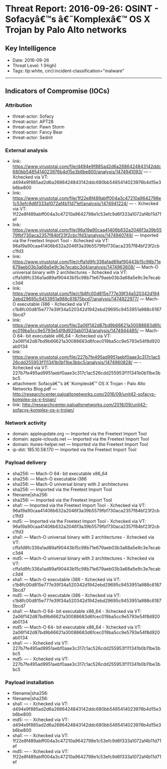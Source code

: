 # Threat Report: 2016-09-26: OSINT - Sofacyâ€™s â€˜Komplexâ€™ OS X Trojan by Palo Alto networks


## Key Intelligence
* Date: 2016-09-26
* Threat Level: 1 (High)
* Tags: tlp:white, circl:incident-classification="malware"

---

## Indicators of Compromise (IOCs)
### Attribution
* threat-actor: Sofacy
* threat-actor: APT28
* threat-actor: Pawn Storm
* threat-actor: Fancy Bear
* threat-actor: Sednit

### External analysis
* link: https://www.virustotal.com/file/d494e9f885ad2d6a2686424843142ddc680bb5485414023976b4d15e3b6be800/analysis/1474941093/ — - Xchecked via VT: d494e9f885ad2d6a2686424843142ddc680bb5485414023976b4d15e3b6be800
* link: https://www.virustotal.com/file/1f22e8f489abff004a3c47210a9642798e1c53efc9d6f333a1072af4b11d71ef/analysis/1474941224/ — - Xchecked via VT: 1f22e8f489abff004a3c47210a9642798e1c53efc9d6f333a1072af4b11d71ef
* link: https://www.virustotal.com/file/96a19a90caa41406b632a2046f3a39b5579fbf730aca2357f84bf23f2cbc1fd3/analysis/1474940749/ — Imported via the Freetext Import Tool - Xchecked via VT: 96a19a90caa41406b632a2046f3a39b5579fbf730aca2357f84bf23f2cbc1fd3
* link: https://www.virustotal.com/file/cffa1d9fc336a1ad89af90443b15c98b71e679aeb03b3a68a5e9c3e7ecabc3d4/analysis/1474963608/ — Mach-O  universal binary with 2 architectures - Xchecked via VT: cffa1d9fc336a1ad89af90443b15c98b71e679aeb03b3a68a5e9c3e7ecabc3d4
* link: https://www.virustotal.com/file/c1b8fc00d815e777e39f34a520342d1942ebd29695c9453951a988c61875bcd7/analysis/1474922977/ — Mach-O  executable i386 - Xchecked via VT: c1b8fc00d815e777e39f34a520342d1942ebd29695c9453951a988c61875bcd7
* link: https://www.virustotal.com/file/2a06f142d87bd9b66621a30088683d6fcec019ba5cc9e5793e54f8d920ab0134/analysis/1474944485/ — Mach-O 64- bit executable x86_64 - Xchecked via VT: 2a06f142d87bd9b66621a30088683d6fcec019ba5cc9e5793e54f8d920ab0134
* link: https://www.virustotal.com/file/227b7fe495ad9951aebf0aae3c317c1ac526cdd255953f111341b0b11be3bbc5/analysis/1474960828/ — - Xchecked via VT: 227b7fe495ad9951aebf0aae3c317c1ac526cdd255953f111341b0b11be3bbc5
* attachment: Sofacyâ€™s â€˜Komplexâ€™ OS X Trojan - Palo Alto Networks Blog.pdf — http://researchcenter.paloaltonetworks.com/2016/09/unit42-sofacys-komplex-os-x-trojan/
* link: http://researchcenter.paloaltonetworks.com/2016/09/unit42-sofacys-komplex-os-x-trojan/

### Network activity
* domain: appleupdate.org — Imported via the Freetext Import Tool
* domain: apple-iclouds.net — Imported via the Freetext Import Tool
* domain: itunes-helper.net — Imported via the Freetext Import Tool
* ip-dst: 185.10.58.170 — Imported via the Freetext Import Tool

### Payload delivery
* sha256: <sha256> — Mach-O 64- bit executable x86_64
* sha256: <sha256> — Mach-O  executable i386
* sha256: <sha256> — Mach-O  universal binary with 2 architectures
* sha256: <sha256> — Imported via the Freetext Import Tool
* filename|sha256: <sha256>
* sha256: <sha256> — Imported via the Freetext Import Tool
* sha1: <sha1> — Imported via the Freetext Import Tool - Xchecked via VT: 96a19a90caa41406b632a2046f3a39b5579fbf730aca2357f84bf23f2cbc1fd3
* md5: <md5> — Imported via the Freetext Import Tool - Xchecked via VT: 96a19a90caa41406b632a2046f3a39b5579fbf730aca2357f84bf23f2cbc1fd3
* sha1: <sha1> — Mach-O  universal binary with 2 architectures - Xchecked via VT: cffa1d9fc336a1ad89af90443b15c98b71e679aeb03b3a68a5e9c3e7ecabc3d4
* md5: <md5> — Mach-O  universal binary with 2 architectures - Xchecked via VT: cffa1d9fc336a1ad89af90443b15c98b71e679aeb03b3a68a5e9c3e7ecabc3d4
* sha1: <sha1> — Mach-O  executable i386 - Xchecked via VT: c1b8fc00d815e777e39f34a520342d1942ebd29695c9453951a988c61875bcd7
* md5: <md5> — Mach-O  executable i386 - Xchecked via VT: c1b8fc00d815e777e39f34a520342d1942ebd29695c9453951a988c61875bcd7
* sha1: <sha1> — Mach-O 64- bit executable x86_64 - Xchecked via VT: 2a06f142d87bd9b66621a30088683d6fcec019ba5cc9e5793e54f8d920ab0134
* md5: <md5> — Mach-O 64- bit executable x86_64 - Xchecked via VT: 2a06f142d87bd9b66621a30088683d6fcec019ba5cc9e5793e54f8d920ab0134
* sha1: <sha1> — - Xchecked via VT: 227b7fe495ad9951aebf0aae3c317c1ac526cdd255953f111341b0b11be3bbc5
* md5: <md5> — - Xchecked via VT: 227b7fe495ad9951aebf0aae3c317c1ac526cdd255953f111341b0b11be3bbc5

### Payload installation
* filename|sha256: <sha256>
* filename|sha256: <sha256>
* sha1: <sha1> — - Xchecked via VT: d494e9f885ad2d6a2686424843142ddc680bb5485414023976b4d15e3b6be800
* md5: <md5> — - Xchecked via VT: d494e9f885ad2d6a2686424843142ddc680bb5485414023976b4d15e3b6be800
* sha1: <sha1> — - Xchecked via VT: 1f22e8f489abff004a3c47210a9642798e1c53efc9d6f333a1072af4b11d71ef
* md5: <md5> — - Xchecked via VT: 1f22e8f489abff004a3c47210a9642798e1c53efc9d6f333a1072af4b11d71ef
